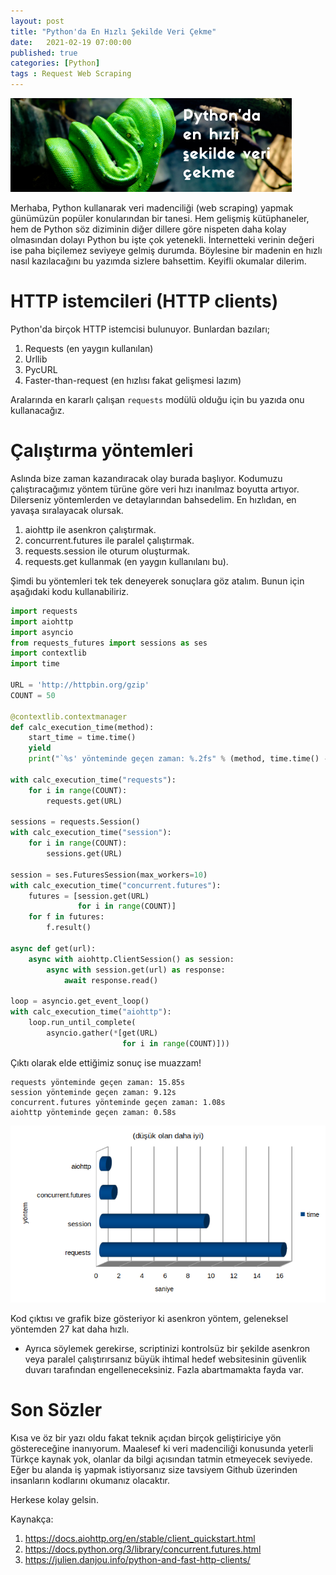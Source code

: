 ```yaml
---
layout: post
title: "Python'da En Hızlı Şekilde Veri Çekme"
date:	2021-02-19 07:00:00
published: true
categories: [Python]
tags : Request Web Scraping
---
```


![image](post_resources/python-veri-cekme/head.png)


Merhaba, Python kullanarak veri madenciliği (web scraping) yapmak günümüzün popüler konularından bir tanesi. Hem gelişmiş kütüphaneler, hem de Python söz diziminin diğer dillere göre nispeten daha kolay olmasından dolayı Python bu işte çok yetenekli. İnternetteki verinin değeri ise paha biçilemez seviyeye gelmiş durumda. Böylesine bir madenin en hızlı nasıl kazılacağını bu yazımda sizlere bahsettim. Keyifli okumalar dilerim.


# [](#header-3)HTTP istemcileri (HTTP clients)

Python'da birçok HTTP istemcisi bulunuyor. Bunlardan bazıları;

1. Requests (en yaygın kullanılan)
1. Urllib
1. PycURL
1. Faster-than-request (en hızlısı fakat gelişmesi lazım)

Aralarında en kararlı çalışan `requests` modülü olduğu için bu yazıda onu kullanacağız.

# [](#header-3)Çalıştırma yöntemleri

Aslında bize zaman kazandıracak olay burada başlıyor. Kodumuzu çalıştıracağımız yöntem türüne göre veri hızı inanılmaz boyutta artıyor. Dilerseniz yöntemlerden ve detaylarından bahsedelim. En hızlıdan, en yavaşa sıralayacak olursak.

1. aiohttp ile asenkron çalıştırmak.
1. concurrent.futures ile paralel çalıştırmak.
1. requests.session ile oturum oluşturmak.
1. requests.get kullanmak (en yaygın kullanılanı bu).

Şimdi bu yöntemleri tek tek deneyerek sonuçlara göz atalım. Bunun için aşağıdaki kodu kullanabiliriz.

```python
import requests
import aiohttp
import asyncio
from requests_futures import sessions as ses
import contextlib
import time

URL = 'http://httpbin.org/gzip'
COUNT = 50

@contextlib.contextmanager
def calc_execution_time(method):
    start_time = time.time()
    yield
    print("`%s' yönteminde geçen zaman: %.2fs" % (method, time.time() - start_time))

with calc_execution_time("requests"):
    for i in range(COUNT):
        requests.get(URL)

sessions = requests.Session()
with calc_execution_time("session"):
    for i in range(COUNT):
        sessions.get(URL)

session = ses.FuturesSession(max_workers=10)
with calc_execution_time("concurrent.futures"):
    futures = [session.get(URL)
               for i in range(COUNT)]
    for f in futures:
        f.result()

async def get(url):
    async with aiohttp.ClientSession() as session:
        async with session.get(url) as response:
            await response.read()

loop = asyncio.get_event_loop()
with calc_execution_time("aiohttp"):
    loop.run_until_complete(
        asyncio.gather(*[get(URL)
                         for i in range(COUNT)]))
```

Çıktı olarak elde ettiğimiz sonuç ise muazzam!

```
requests yönteminde geçen zaman: 15.85s
session yönteminde geçen zaman: 9.12s
concurrent.futures yönteminde geçen zaman: 1.08s
aiohttp yönteminde geçen zaman: 0.58s
```

![image](post_resources/python-veri-cekme/chart.png)

Kod çıktısı ve grafik bize gösteriyor ki asenkron yöntem, geleneksel yöntemden 27 kat daha hızlı.


* Ayrıca söylemek gerekirse, scriptinizi kontrolsüz bir şekilde asenkron veya paralel çalıştırırsanız büyük ihtimal hedef websitesinin güvenlik duvarı tarafından engelleneceksiniz. Fazla abartmamakta fayda var.


# [](#header-3)Son Sözler

Kısa ve öz bir yazı oldu fakat teknik açıdan birçok geliştiriciye yön göstereceğine inanıyorum. Maalesef ki veri madenciliği konusunda yeterli Türkçe kaynak yok, olanlar da bilgi açısından tatmin etmeyecek seviyede. Eğer bu alanda iş yapmak istiyorsanız size tavsiyem Github üzerinden insanların kodlarını okumanız olacaktır.

Herkese kolay gelsin.

Kaynakça:
1. https://docs.aiohttp.org/en/stable/client_quickstart.html
1. https://docs.python.org/3/library/concurrent.futures.html
1. https://julien.danjou.info/python-and-fast-http-clients/